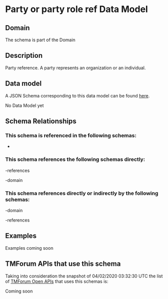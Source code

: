 # Party or party role ref Data Model

## Domain

The  schema is part of the  Domain

## Description

Party reference. A party represents an organization or an individual.

## Data model

A JSON Schema corresponding to this data model can be found
[here](https://github.com/tmforum-rand/schemas/blob/candidates/EngagedParty/PartyOrPartyRoleRef.schema.json).

No Data Model yet

## Schema Relationships

### This schema is referenced in the following schemas:

-

### This schema references the following schemas directly:

-references

-domain

### This schema references directly or indirectly by the following schemas:

-domain

-references



## Examples

Examples coming soon

## TMForum APIs that use this schema

Taking into consideration the snapshot of 04/02/2020 03:32:30 UTC the list of [TMForum Open APIs](https://www.tmforum.org/open-apis/) that uses this schemas is:

Coming soon